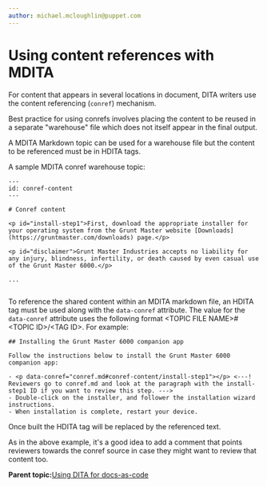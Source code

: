 ```yaml
---
author: michael.mcloughlin@puppet.com
---
```


# Using content references with MDITA

For content that appears in several locations in document, DITA writers use the content referencing \(`conref`\) mechanism.

Best practice for using conrefs involves placing the content to be reused in a separate "warehouse" file which does not itself appear in the final output.

A MDITA Markdown topic can be used for a warehouse file but the content to be referenced must be in HDITA tags.

A sample MDITA conref warehouse topic:

```
---
id: conref-content
---

# Conref content

<p id="install-step1">First, download the appropriate installer for your operating system from the Grunt Master website [Downloads](https://gruntmaster.com/downloads) page.</p>

<p id="disclaimer">Grunt Master Industries accepts no liability for any injury, blindness, infertility, or death caused by even casual use of the Grunt Master 6000.</p>

...
 
```

To reference the shared content within an MDITA markdown file, an HDITA tag must be used along with the `data-conref` attribute. The value for the `data-conref` attribute uses the following format <TOPIC FILE NAME\>\#<TOPIC ID\>/<TAG ID\>. For example:

```
## Installing the Grunt Master 6000 companion app

Follow the instructions below to install the Grunt Master 6000 companion app:

- <p data-conref="conref.md#conref-content/install-step1"></p> <---! Reviewers go to conref.md and look at the paragraph with the install-step1 ID if you want to review this step. --->
- Double-click on the installer, and follower the installation wizard instructions.
- When installation is complete, restart your device.
```

Once built the HDITA tag will be replaced by the referenced text.

As in the above example, it's a good idea to add a comment that points reviewers towards the conref source in case they might want to review that content too.

**Parent topic:**[Using DITA for docs-as-code](DITA4dac.md)

